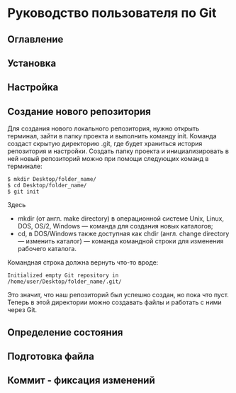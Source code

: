 # Руководство пользователя по Git

## Оглавление

## Установка

## Настройка

## Создание нового репозитория

Для создания нового локального репозитория, нужно открыть терминал, зайти в папку проекта и выполнить команду init. Команда создаст скрытую директорию .git, где будет храниться история репозитория и настройки.
Создать папку проекта и инициализировать в ней новый репозиторий можно при помощи следующих команд в терминале:
```
$ mkdir Desktop/folder_name/
$ cd Desktop/folder_name/
$ git init
```
Здесь 
* mkdir (от англ. make directory) в операционной системе Unix, Linux, DOS, OS/2, Windows — команда для создания новых каталогов; 
* cd, в DOS/Windows также доступная как chdir (англ. change directory — изменить каталог) — команда командной строки для изменения рабочего каталога.

Командная строка должна вернуть что-то вроде:
```
Initialized empty Git repository in /home/user/Desktop/folder_name/.git/
```
Это значит, что наш репозиторий был успешно создан, но пока что пуст. Теперь в этой директории можно создавать файлы и работать с ними через Git.

## Определение состояния

## Подготовка файла

## Коммит - фиксация изменений